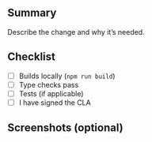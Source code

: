 ## Summary

Describe the change and why it’s needed.

## Checklist
- [ ] Builds locally (`npm run build`)
- [ ] Type checks pass
- [ ] Tests (if applicable)
- [ ] I have signed the CLA

## Screenshots (optional)


